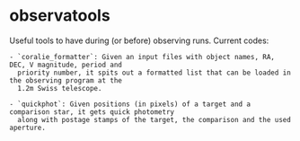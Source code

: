 # observatools

Useful tools to have during (or before) observing runs.
Current codes:

    - `coralie_formatter`: Given an input files with object names, RA, DEC, V magnitude, period and 
      priority number, it spits out a formatted list that can be loaded in the observing program at the 
      1.2m Swiss telescope.

    - `quickphot`: Given positions (in pixels) of a target and a comparison star, it gets quick photometry 
      along with postage stamps of the target, the comparison and the used aperture.
